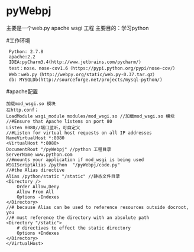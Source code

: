 pyWebpj
=======

主要是一个web.py apache wsgi 工程
主要目的：学习python


#工作环境

     Python: 2.7.8
     apache:2.2
     IDEA:pyCharm3.4(http://www.jetbrains.com/pycharm/)
     test：nose、nose-cov1.6（https://pypi.python.org/pypi/nose-cov/）
     Web：web.py（http://webpy.org/static/web.py-0.37.tar.gz）
     db: MYSQLDb(http://sourceforge.net/projects/mysql-python/)

#apache配置

    加载mod_wsgi.so 模块
    在http.conf；
    LoadModule wsgi_module modules/mod_wsgi.so //加载mod_wsgi.so 模块
    //#Ensure that Apache listens on port 80
    Listen 8080//端口监听，可自定义
    //#Listen for virtual host requests on all IP addresses
    NameVirtualHost *:8080
    <VirtualHost *:8080>
    DocumentRoot "/pyWebpj" //python 工程目录
    ServerName www.python.com
    //#mounts your application if mod_wsgi is being used
    WSGIScriptAlias /python  "/pyWebpj/code.py"
    //#the Alias directive
    Alias /python/static "/static" //静态文件目录
    <Directory />
        Order Allow,Deny
        Allow From All
        Options -Indexes
    </Directory>
    //# because Alias can be used to reference resources outside docroot, you
    //# must reference the directory with an absolute path
    <Directory "/static">
        # directives to effect the static directory
        Options +Indexes
    </Directory>
    </VirtualHost> 

